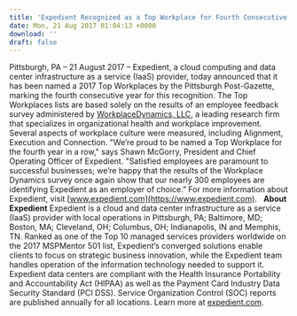 ```yaml
---
title: 'Expedient Recognized as a Top Workplace for Fourth Consecutive Year'
date: Mon, 21 Aug 2017 01:04:13 +0000
download: ''
draft: false
---
```


Pittsburgh, PA – 21 August 2017 – Expedient, a cloud computing and data center infrastructure as a service (IaaS) provider, today announced that it has been named a 2017 Top Workplaces by the Pittsburgh Post-Gazette, marking the fourth consecutive year for this recognition. The Top Workplaces lists are based solely on the results of an employee feedback survey administered by [WorkplaceDynamics, LLC](http://www.workplacedynamics.com/), a leading research firm that specializes in organizational health and workplace improvement. Several aspects of workplace culture were measured, including Alignment, Execution and Connection. "We’re proud to be named a Top Workplace for the fourth year in a row," says Shawn McGorry, President and Chief Operating Officer of Expedient. "Satisfied employees are paramount to successful businesses; we’re happy that the results of the Workplace Dynamics survey once again show that our nearly 300 employees are identifying Expedient as an employer of choice.” For more information about Expedient, visit [www.expedient.com](https://www.expedient.com).   **About Expedient** Expedient is a cloud and data center infrastructure as a service (IaaS) provider with local operations in Pittsburgh, PA; Baltimore, MD; Boston, MA; Cleveland, OH; Columbus, OH; Indianapolis, IN and Memphis, TN. Ranked as one of the Top 10 managed services providers worldwide on the 2017 MSPMentor 501 list, Expedient’s converged solutions enable clients to focus on strategic business innovation, while the Expedient team handles operation of the information technology needed to support it. Expedient data centers are compliant with the Health Insurance Portability and Accountability Act (HIPAA) as well as the Payment Card Industry Data Security Standard (PCI DSS). Service Organization Control (SOC) reports are published annually for all locations. Learn more at [expedient.com](https://www.expedient.com/).